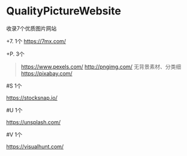 # QualityPictureWebsite
收录7个优质图片网站


+7. 1个
  https://7mx.com/ 

+P. 3个
  > https://www.pexels.com/ 
  http://pngimg.com/ 无背景素材、分类细
  https://pixabay.com/ 


#S 1个

https://stocksnap.io/ 


#U 1个

https://unsplash.com/


#V 1个

https://visualhunt.com/ 
